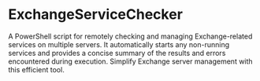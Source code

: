 # ExchangeServiceChecker
A PowerShell script for remotely checking and managing Exchange-related services on multiple servers. It automatically starts any non-running services and provides a concise summary of the results and errors encountered during execution. Simplify Exchange server management with this efficient tool.
